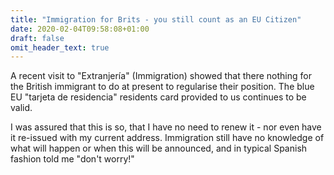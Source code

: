 ```yaml
---
title: "Immigration for Brits - you still count as an EU Citizen"
date: 2020-02-04T09:58:08+01:00
draft: false
omit_header_text: true
---
```


A recent visit to "Extranjería" (Immigration) showed that there nothing for the British immigrant to do at present to regularise their position.  The blue EU "tarjeta de residencia" residents card provided to us continues to be valid.

I was assured that this is so, that I have no need to renew it - nor even have it re-issued with my current address.  Immigration still have no knowledge of what will happen or when this will be announced, and in typical Spanish fashion told me "don't worry!"
